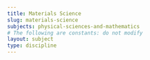 ```yaml
---
title: Materials Science
slug: materials-science
subjects: physical-sciences-and-mathematics
# The following are constants: do not modify
layout: subject
type: discipline
---
```

